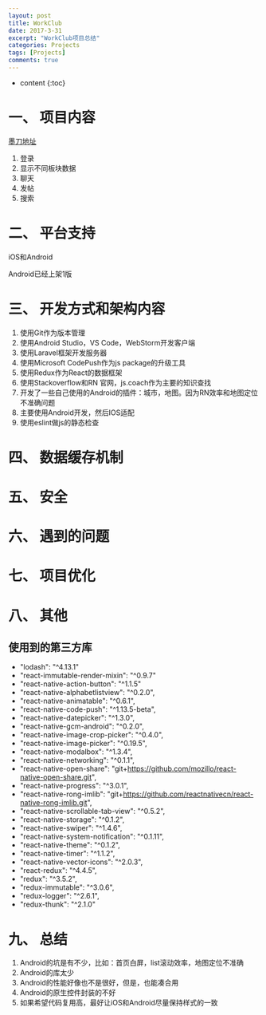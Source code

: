 ```yaml
---
layout: post
title: WorkClub
date: 2017-3-31
excerpt: "WorkClub项目总结"
categories: Projects
tags: [Projects]
comments: true
---
```


* content
{:toc}


# 一、 项目内容

[墨刀地址](https://modao.cc/app/PRizIEov59JZ6Fs6NhISvQKcW3iFH0O?inapp=1)

1. 登录
2. 显示不同板块数据
3. 聊天
4. 发帖
5. 搜索

# 二、 平台支持

iOS和Android

Android已经上架1版

# 三、 开发方式和架构内容

1. 使用Git作为版本管理
2. 使用Android Studio，VS Code，WebStorm开发客户端
3. 使用Laravel框架开发服务器
3. 使用Microsoft CodePush作为js package的升级工具
4. 使用Redux作为React的数据框架
5. 使用Stackoverflow和RN 官网，js.coach作为主要的知识查找
6. 开发了一些自己使用的Android的插件：城市，地图。因为RN效率和地图定位不准确问题
7. 主要使用Android开发，然后IOS适配
8. 使用eslint做js的静态检查

# 四、 数据缓存机制

# 五、 安全

# 六、 遇到的问题

# 七、 项目优化

# 八、 其他

## 使用到的第三方库

-  "lodash": "^4.13.1"
-  "react-immutable-render-mixin": "^0.9.7"
-  "react-native-action-button": "^1.1.5"
-  "react-native-alphabetlistview": "^0.2.0",
-  "react-native-animatable": "^0.6.1",
-  "react-native-code-push": "^1.13.5-beta",
-  "react-native-datepicker": "^1.3.0",
-  "react-native-gcm-android": "^0.2.0",
-  "react-native-image-crop-picker": "^0.4.0",
-  "react-native-image-picker": "^0.19.5",
-  "react-native-modalbox": "^1.3.4",
-  "react-native-networking": "^0.1.1",
-  "react-native-open-share": "git+https://github.com/mozillo/react-native-open-share.git",
-  "react-native-progress": "^3.0.1",
-  "react-native-rong-imlib": "git+https://github.com/reactnativecn/react-native-rong-imlib.git",
-  "react-native-scrollable-tab-view": "^0.5.2",
-  "react-native-storage": "^0.1.2",
-  "react-native-swiper": "^1.4.6",
-  "react-native-system-notification": "^0.1.11",
-  "react-native-theme": "^0.1.2",
-  "react-native-timer": "^1.1.2",
-  "react-native-vector-icons": "^2.0.3",
-  "react-redux": "^4.4.5",
-  "redux": "^3.5.2",
-  "redux-immutable": "^3.0.6",
-  "redux-logger": "^2.6.1",
-  "redux-thunk": "^2.1.0"

# 九、 总结

1. Android的坑是有不少，比如：首页白屏，list滚动效率，地图定位不准确
2. Android的库太少
3. Android的性能好像也不是很好，但是，也能凑合用
4. Android的原生控件封装的不好
5. 如果希望代码复用高，最好让iOS和Android尽量保持样式的一致


